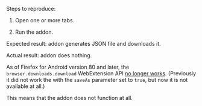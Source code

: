 Steps to reproduce:

1. Open one or more tabs.

2. Run the addon.

Expected result: addon generates JSON file and downloads it.

Actual result: addon does nothing.

As of Firefox for Android version 80 and later, the `browser.downloads.download` WebExtension API [no longer works](https://github.com/mozilla-mobile/fenix/issues/16585). (Previously it did not work the with the `saveAs` parameter set to `true`, but now it is not available at all.)

This means that the addon does not function at all.
